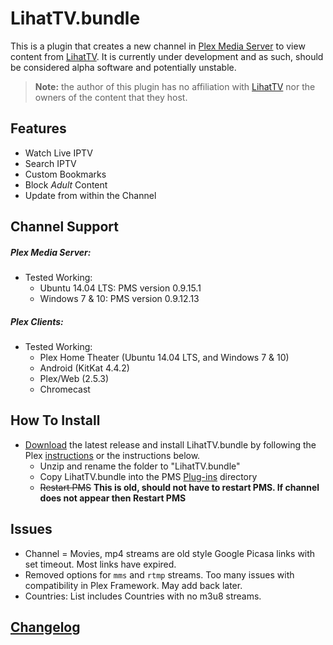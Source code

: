 LihatTV.bundle
==============

This is a plugin that creates a new channel in [Plex Media Server](https://plex.tv) to view content from [LihatTV](http://lihattv.com/). It is currently under development and as such, should be considered alpha software and potentially unstable.

> **Note:** the author of this plugin has no affiliation with [LihatTV](http://lihattv.com/) nor the owners of the content that they host.

## Features

- Watch Live IPTV
- Search IPTV
- Custom Bookmarks
- Block _Adult_ Content
- Update from within the Channel

## Channel Support

##### Plex Media Server:
- Tested Working:
  - Ubuntu 14.04 LTS: PMS version 0.9.15.1
  - Windows 7 & 10: PMS version 0.9.12.13

##### Plex Clients:
- Tested Working:
  - Plex Home Theater (Ubuntu 14.04 LTS, and Windows 7 & 10)
  - Android (KitKat 4.4.2)
  - Plex/Web (2.5.3)
  - Chromecast

## How To Install

- [Download](https://github.com/Twoure/LihatTV.bundle/releases/latest) the latest release and install LihatTV.bundle by following the Plex [instructions](https://support.plex.tv/hc/en-us/articles/201187656-How-do-I-manually-install-a-channel-) or the instructions below.
  - Unzip and rename the folder to "LihatTV.bundle"
  - Copy LihatTV.bundle into the PMS [Plug-ins](https://support.plex.tv/hc/en-us/articles/201106098-How-do-I-find-the-Plug-Ins-folder-) directory
  - ~~Restart PMS~~ **This is old, should not have to restart PMS.  If channel does not appear then Restart PMS**

## Issues

- Channel = Movies, mp4 streams are old style Google Picasa links with set timeout.  Most links have expired.
- Removed options for `mms` and `rtmp` streams.  Too many issues with compatibility in Plex Framework. May add back later.
- Countries: List includes Countries with no m3u8 streams.

## [Changelog](Changelog.md)
